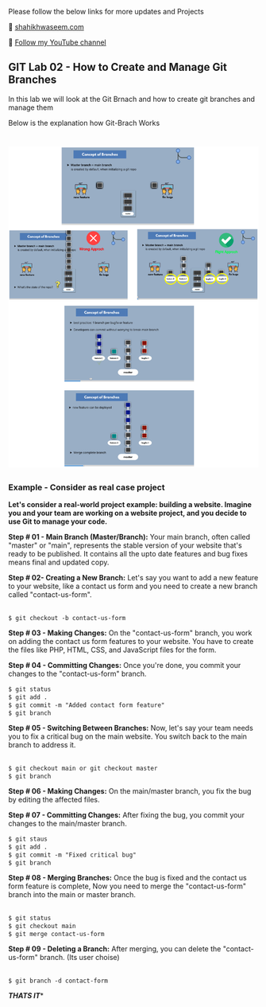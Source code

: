 
Please follow the below links for more updates and Projects

💾 <a href="https://shaikhwaseem.com" target="_blank">shahikhwaseem.com</a> <br>

💾 <a href="https://www.youtube.com/@waseeemuddin" target="_blank">Follow my YouTube channel</a>


##  GIT Lab 02 - How to Create and Manage Git Branches

In this lab we will look at the Git Brnach and how to create git branches and manage them

Below is the explanation how Git-Brach Works

# ![gitbranch](src/gitbranch.png)


### Example - Consider as real case project

**Let's consider a real-world project example: building a website. Imagine you and your team are working on a website project, and you decide to use Git to manage your code.**

**Step # 01 - Main Branch (Master/Branch):**  Your main branch, often called "master" or "main", represents the stable version of your website that's ready to be published. It contains all the  upto date features and bug fixes means final and updated copy.
<br>



**Step # 02- Creating a New Branch:** Let's say you want to add a new feature to your website, like a contact us form and you need to create a new branch called "contact-us-form".

``` shell

$ git checkout -b contact-us-form

```
**Step # 03 - Making Changes:** On the "contact-us-form" branch, you work on adding the contact us form features to your website. You have to create the files like PHP, HTML, CSS, and JavaScript files for the form.
<br>




**Step # 04 - Committing Changes:** Once you're done, you commit your changes to the "contact-us-form" branch.

``` shell
$ git status
$ git add .
$ git commit -m "Added contact form feature"
$ git branch

```


**Step # 05 - Switching Between Branches:** Now, let's say your team needs you to fix a critical bug on the main website. You switch back to the main branch to address it.

``` shell

$ git checkout main or git checkout master
$ git branch

```


**Step # 06 - Making Changes:** On the main/master branch, you fix the bug by editing the affected files.




**Step # 07 - Committing Changes:** After fixing the bug, you commit your changes to the main/master branch.

``` shell
$ git staus
$ git add .
$ git commit -m "Fixed critical bug"
$ git branch

```

**Step # 08 - Merging Branches:** Once the bug is fixed and the contact us form feature is complete, Now you need to merge the "contact-us-form" branch into the main or master branch.

``` shell

$ git status
$ git checkout main
$ git merge contact-us-form

```


**Step # 09 - Deleting a Branch:** After merging, you can delete the "contact-us-form" branch. (Its user choise)

``` shell

$ git branch -d contact-form

```

*******************THATS IT********************